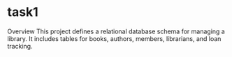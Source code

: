 # task1
Overview This project defines a relational database schema for managing a library. It includes tables for books, authors, members, librarians, and loan tracking.
